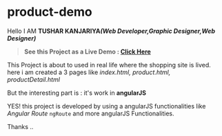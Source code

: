# product-demo

Hello 
I AM <strong>TUSHAR KANJARIYA<i>(Web Developer,Graphic Designer,Web Designer)</i></strong>

<blockquote><b>See this Project as a  Live Demo : <a href="designmart.000webhostapp.com/product-demo/" target="blank">Click Here</a></b></blockquote>

This Project is about to used in real life where the shopping site is lived.
here i am created a 3 pages like <i>index.html, product.html, productDetail.html</i>

But the interesting part is : it's work in <strong>angularJS</strong>

YES!
this project is developed by using a angularJS functionalities like <i>Angular Route</i> <code>ngRoute</code> and more angularJS Functionalities.

Thanks ..
